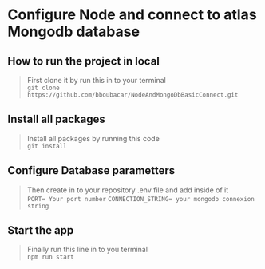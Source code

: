 # Configure Node and connect to atlas Mongodb database

## How to run the project in local
> First clone it by run this in to your terminal <br/>
```git clone https://github.com/bboubacar/NodeAndMongoDbBasicConnect.git```

## Install all packages
> Install all packages by running this code <br/>
```git install```

## Configure Database parametters
> Then create in to your repository .env file and add inside of it <br/>
```PORT= Your port number```
```CONNECTION_STRING= your mongodb connexion string```

## Start the app
> Finally run this line in to you terminal <br/>
```npm run start```
